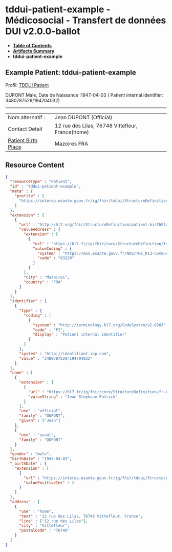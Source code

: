 # tddui-patient-example - Médicosocial - Transfert de données DUI v2.0.0-ballot

* [**Table of Contents**](toc.md)
* [**Artifacts Summary**](artifacts.md)
* **tddui-patient-example**

## Example Patient: tddui-patient-example

Profil: [TDDUI Patient](StructureDefinition-tddui-patient.md)

DUPONT Male, Date de Naissance :1947-04-03 ( Patient internal identifier: 3480787529/194704032)

-------

| | |
| :--- | :--- |
| Nom alternatif : | Jean DUPONT (Official) |
| Contact Detail | 12 rue des Lilas, 76748 Vittefleur, France(home) |
| [Patient Birth Place](http://hl7.org/fhir/extensions/5.2.0/StructureDefinition-patient-birthPlace.html) | Mazoires FRA |



## Resource Content

```json
{
  "resourceType" : "Patient",
  "id" : "tddui-patient-example",
  "meta" : {
    "profile" : [
      "https://interop.esante.gouv.fr/ig/fhir/tddui/StructureDefinition/tddui-patient"
    ]
  },
  "extension" : [
    {
      "url" : "http://hl7.org/fhir/StructureDefinition/patient-birthPlace",
      "valueAddress" : {
        "extension" : [
          {
            "url" : "https://hl7.fr/ig/fhir/core/StructureDefinition/fr-core-address-insee-code",
            "valueCoding" : {
              "system" : "https://mos.esante.gouv.fr/NOS/TRE_R13-CommuneOM/FHIR/TRE-R13-CommuneOM",
              "code" : "63220"
            }
          }
        ],
        "city" : "Mazoires",
        "country" : "FRA"
      }
    }
  ],
  "identifier" : [
    {
      "type" : {
        "coding" : [
          {
            "system" : "http://terminology.hl7.org/CodeSystem/v2-0203",
            "code" : "PI",
            "display" : "Patient internal identifier"
          }
        ]
      },
      "system" : "http://identifiant-ipp.com",
      "value" : "3480787529/194704032"
    }
  ],
  "name" : [
    {
      "extension" : [
        {
          "url" : "https://hl7.fr/ig/fhir/core/StructureDefinition/fr-core-patient-birth-list-given-name",
          "valueString" : "Jean Stéphane Patrick"
        }
      ],
      "use" : "official",
      "family" : "DUPONT",
      "given" : ["Jean"]
    },
    {
      "use" : "usual",
      "family" : "DUPONT"
    }
  ],
  "gender" : "male",
  "birthDate" : "1947-04-03",
  "_birthDate" : {
    "extension" : [
      {
        "url" : "https://interop.esante.gouv.fr/ig/fhir/tddui/StructureDefinition/tddui-birth-order",
        "valuePositiveInt" : 2
      }
    ]
  },
  "address" : [
    {
      "use" : "home",
      "text" : "12 rue des Lilas, 76748 Vittefleur, France",
      "line" : ["12 rue des Lilas"],
      "city" : "Vittefleur",
      "postalCode" : "76748"
    }
  ]
}

```

